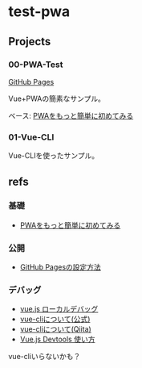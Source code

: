 # test-pwa

## Projects

### 00-PWA-Test

[GitHub Pages](https://liszwork.github.io/test-pwa/)

Vue+PWAの簡素なサンプル。

ベース: [PWAをもっと簡単に初めてみる](https://qiita.com/poster-keisuke/items/6651140fa20c7aa18474)

### 01-Vue-CLI

Vue-CLIを使ったサンプル。



## refs

### 基礎

- [PWAをもっと簡単に初めてみる](https://qiita.com/poster-keisuke/items/6651140fa20c7aa18474)

### 公開

- [GitHub Pagesの設定方法](https://www.tam-tam.co.jp/tipsnote/html_css/post11245.html)

### デバッグ

- [vue.js ローカルデバッグ](https://jp.vuejs.org/v2/cookbook/debugging-in-vscode.html)
- [vue-cliについて(公式)](https://cli.vuejs.org/guide/#components-of-the-system)
- [vue-cliについて(Qiita)](https://qiita.com/567000/items/dde495d6a8ad1c25fa43)
- [Vue.js Devtools 使い方](https://qiita.com/hashimoto-1202/items/c81f5d4c271eef16d957)

vue-cliいらないかも？
